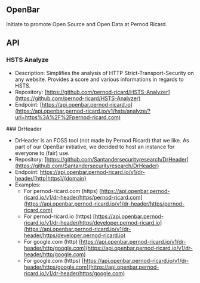 ## OpenBar

Initiate to promote Open Source and Open Data at Pernod Ricard.

## API

### HSTS Analyze
- Description: Simplifies the analysis of HTTP Strict-Transport-Security on any website. Provides a score and various informations in regards to HSTS.
- Repository: [https://github.com/pernod-ricard/HSTS-Analyzer](https://github.com/pernod-ricard/HSTS-Analyzer)
- Endpoint: [https://api.openbar.pernod-ricard.io](https://api.openbar.pernod-ricard.io/v1/hsts/analyze/?url=https%3A%2F%2Fpernod-ricard.com)

### DrHeader
- DrHeader is an FOSS tool (not made by Pernod Ricard) that we like. As part of our OpenBar initiative, we decided to host an instance for everyone to (fair) use.
- Repository: [https://github.com/Santandersecurityresearch/DrHeader](https://github.com/Santandersecurityresearch/DrHeader)
- Endpoint: https://api.openbar.pernod-ricard.io/v1/dr-header/[http|https]/{domain}
- Examples:
  - For pernod-ricard.com (https) [https://api.openbar.pernod-ricard.io/v1/dr-header/https/pernod-ricard.com](https://api.openbar.pernod-ricard.io/v1/dr-header/https/pernod-ricard.com)
  - For pernod-ricard.io (https) [https://api.openbar.pernod-ricard.io/v1/dr-header/https/developer.pernod-ricard.io](https://api.openbar.pernod-ricard.io/v1/dr-header/https/developer.pernod-ricard.io)
  - For google.com (http) [https://api.openbar.pernod-ricard.io/v1/dr-header/http/google.com](https://api.openbar.pernod-ricard.io/v1/dr-header/http/google.com)
  - For google.com (https) [https://api.openbar.pernod-ricard.io/v1/dr-header/https/google.com](https://api.openbar.pernod-ricard.io/v1/dr-header/https/google.com)
